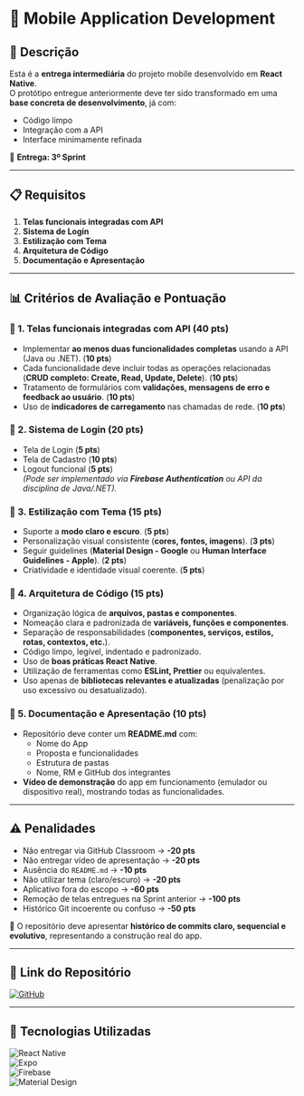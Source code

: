 # 📱 **Mobile Application Development**

## 🔶 **Descrição**
Esta é a **entrega intermediária** do projeto mobile desenvolvido em **React Native**.  
O protótipo entregue anteriormente deve ter sido transformado em uma **base concreta de desenvolvimento**, já com:  
- Código limpo  
- Integração com a API  
- Interface minimamente refinada  

📌 **Entrega: 3º Sprint**

---

## 📋 **Requisitos**
1. **Telas funcionais integradas com API**  
2. **Sistema de Login**  
3. **Estilização com Tema**  
4. **Arquitetura de Código**  
5. **Documentação e Apresentação**  

---

## 📊 **Critérios de Avaliação e Pontuação**

### 🔹 1. Telas funcionais integradas com API (**40 pts**)
- Implementar **ao menos duas funcionalidades completas** usando a API (Java ou .NET). (**10 pts**)  
- Cada funcionalidade deve incluir todas as operações relacionadas (**CRUD completo: Create, Read, Update, Delete**). (**10 pts**)  
- Tratamento de formulários com **validações, mensagens de erro e feedback ao usuário**. (**10 pts**)  
- Uso de **indicadores de carregamento** nas chamadas de rede. (**10 pts**)  

### 🔹 2. Sistema de Login (**20 pts**)
- Tela de Login (**5 pts**)  
- Tela de Cadastro (**10 pts**)  
- Logout funcional (**5 pts**)  
*(Pode ser implementado via **Firebase Authentication** ou API da disciplina de Java/.NET).*  

### 🔹 3. Estilização com Tema (**15 pts**)
- Suporte a **modo claro e escuro**. (**5 pts**)  
- Personalização visual consistente (**cores, fontes, imagens**). (**3 pts**)  
- Seguir guidelines (**Material Design - Google** ou **Human Interface Guidelines - Apple**). (**2 pts**)  
- Criatividade e identidade visual coerente. (**5 pts**)  

### 🔹 4. Arquitetura de Código (**15 pts**)
- Organização lógica de **arquivos, pastas e componentes**.  
- Nomeação clara e padronizada de **variáveis, funções e componentes**.  
- Separação de responsabilidades (**componentes, serviços, estilos, rotas, contextos, etc.**).  
- Código limpo, legível, indentado e padronizado.  
- Uso de **boas práticas React Native**.  
- Utilização de ferramentas como **ESLint, Prettier** ou equivalentes.  
- Uso apenas de **bibliotecas relevantes e atualizadas** (penalização por uso excessivo ou desatualizado).  

### 🔹 5. Documentação e Apresentação (**10 pts**)
- Repositório deve conter um **README.md** com:  
  - Nome do App  
  - Proposta e funcionalidades  
  - Estrutura de pastas  
  - Nome, RM e GitHub dos integrantes  
- **Vídeo de demonstração** do app em funcionamento (emulador ou dispositivo real), mostrando todas as funcionalidades.  

---

## ⚠️ **Penalidades**
- Não entregar via GitHub Classroom → **-20 pts**  
- Não entregar vídeo de apresentação → **-20 pts**  
- Ausência do `README.md` → **-10 pts**  
- Não utilizar tema (claro/escuro) → **-20 pts**  
- Aplicativo fora do escopo → **-60 pts**  
- Remoção de telas entregues na Sprint anterior → **-100 pts**  
- Histórico Git incoerente ou confuso → **-50 pts**  

📌 O repositório deve apresentar **histórico de commits claro, sequencial e evolutivo**, representando a construção real do app.  

---

## 📂 **Link do Repositório**
[![GitHub](https://img.shields.io/badge/GitHub-Repositório-blue?style=flat-square&logo=github)](https://github.com/carmipa/challenge_2025_2_semestre_mottu/tree/main/Mobile_Application_Development)

---

## 🎨 **Tecnologias Utilizadas**
![React Native](https://img.shields.io/badge/React%20Native-61DAFB?style=flat-square&logo=react)  
![Expo](https://img.shields.io/badge/Expo-000020?style=flat-square&logo=expo)  
![Firebase](https://img.shields.io/badge/Firebase-FFCA28?style=flat-square&logo=firebase)  
![Material Design](https://img.shields.io/badge/Material%20Design-757575?style=flat-square&logo=materialdesign)  
